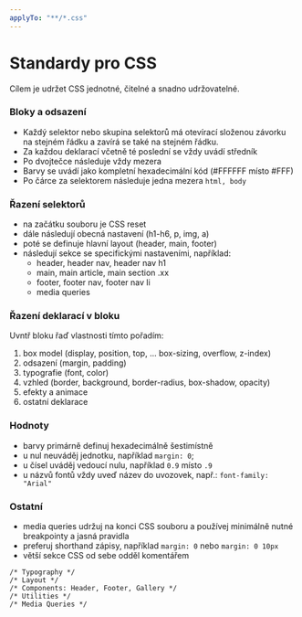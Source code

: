 ```yaml
---
applyTo: "**/*.css"
---
```

# Standardy pro CSS

Cílem je udržet CSS jednotné, čitelné a snadno udržovatelné. 

### Bloky a odsazení

- Každý selektor nebo skupina selektorů má otevírací složenou závorku na stejném řádku a zavírá se  také na stejném řádku.
- Za každou deklarací včetně té poslední se vždy uvádí středník
- Po dvojtečce následuje vždy mezera
- Barvy se uvádí jako kompletní hexadecimální kód (#FFFFFF místo #FFF)
- Po čárce za selektorem následuje jedna mezera `html, body`

### Řazení selektorů

- na začátku souboru je CSS reset
- dále následují obecná nastavení (h1-h6, p, img, a)
- poté se definuje hlavní layout (header, main, footer)
- následují sekce se specifickými nastaveními, například:
  - header, header nav, header nav h1
  - main, main article, main section .xx
  - footer, footer nav, footer nav li
  - media queries

### Řazení deklarací v bloku

Uvntř bloku řaď vlastnosti tímto pořadím:

1. box model (display, position, top, ... box-sizing, overflow, z-index)
2. odsazení (margin, padding)
3. typografie (font, color)
4. vzhled (border, background, border-radius, box-shadow, opacity)
5. efekty a animace
6. ostatní deklarace

### Hodnoty

- barvy primárně definuj hexadecimálně šestimístně
- u nul neuváděj jednotku, například `margin: 0`;
- u čísel uváděj vedoucí nulu, například `0.9` místo `.9`
- u názvů fontů vždy uveď název do uvozovek, např.: `font-family: "Arial"`

### Ostatní

- media queries udržuj na konci CSS souboru a používej minimálně nutné breakpointy a jasná pravidla 
- preferuj shorthand zápisy, například `margin: 0` nebo `margin: 0 10px`
- větší sekce CSS od sebe odděl komentářem

```
/* Typography */
/* Layout */
/* Components: Header, Footer, Gallery */
/* Utilities */
/* Media Queries */
```
